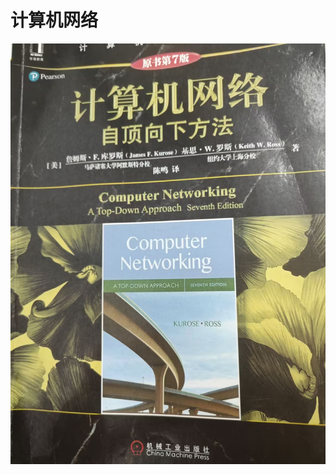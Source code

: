 # 计算机网络

<img src="assets/3ca0d9e42f5315896c0e6fb1727dfab3_720.jpg" alt="3ca0d9e42f5315896c0e6fb1727dfab3_720" />







